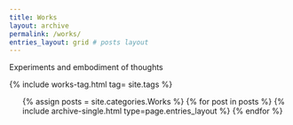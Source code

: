 ```yaml
---
title: Works
layout: archive
permalink: /works/
entries_layout: grid # posts layout
---
```

<body oncontextmenu="return false;">
Experiments and embodiment of thoughts

{% include works-tag.html tag= site.tags %}

<!--posts-->
<ul> 
  {% assign posts = site.categories.Works %}
  {% for post in posts %} 
      {% include archive-single.html type=page.entries_layout %} 
  {% endfor %}
</ul>
</body>